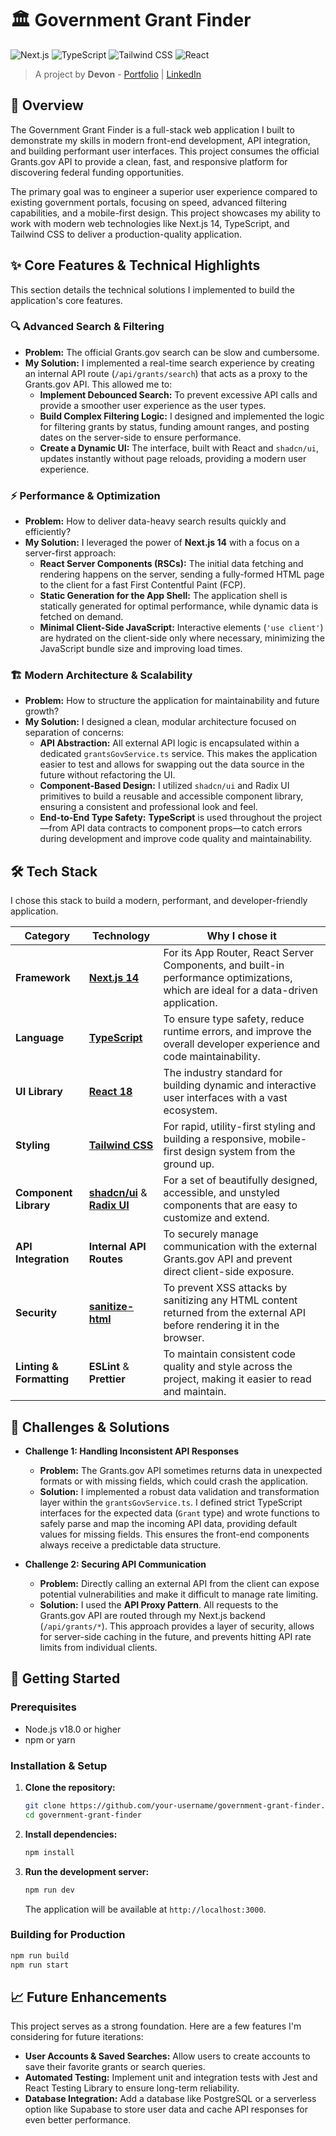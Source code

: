 # 🏛️ Government Grant Finder

![Next.js](https://img.shields.io/badge/Next.js-14.2.3-black?style=flat-square&logo=next.js)
![TypeScript](https://img.shields.io/badge/TypeScript-5.0-blue?style=flat-square&logo=typescript)
![Tailwind CSS](https://img.shields.io/badge/Tailwind-3.4.17-38B2AC?style=flat-square&logo=tailwind-css)
![React](https://img.shields.io/badge/React-18-61DAFB?style=flat-square&logo=react)

> A project by **Devon** - [Portfolio](https://devonhills.dev) | [LinkedIn](https://linkedin.com/in/devonjhills)

## 📖 Overview

The Government Grant Finder is a full-stack web application I built to demonstrate my skills in modern front-end development, API integration, and building performant user interfaces. This project consumes the official Grants.gov API to provide a clean, fast, and responsive platform for discovering federal funding opportunities.

The primary goal was to engineer a superior user experience compared to existing government portals, focusing on speed, advanced filtering capabilities, and a mobile-first design. This project showcases my ability to work with modern web technologies like Next.js 14, TypeScript, and Tailwind CSS to deliver a production-quality application.

## ✨ Core Features & Technical Highlights

This section details the technical solutions I implemented to build the application's core features.

### 🔍 Advanced Search & Filtering
*   **Problem:** The official Grants.gov search can be slow and cumbersome.
*   **My Solution:** I implemented a real-time search experience by creating an internal API route (`/api/grants/search`) that acts as a proxy to the Grants.gov API. This allowed me to:
    *   **Implement Debounced Search:** To prevent excessive API calls and provide a smoother user experience as the user types.
    *   **Build Complex Filtering Logic:** I designed and implemented the logic for filtering grants by status, funding amount ranges, and posting dates on the server-side to ensure performance.
    *   **Create a Dynamic UI:** The interface, built with React and `shadcn/ui`, updates instantly without page reloads, providing a modern user experience.

### ⚡ Performance & Optimization
*   **Problem:** How to deliver data-heavy search results quickly and efficiently?
*   **My Solution:** I leveraged the power of **Next.js 14** with a focus on a server-first approach:
    *   **React Server Components (RSCs):** The initial data fetching and rendering happens on the server, sending a fully-formed HTML page to the client for a fast First Contentful Paint (FCP).
    *   **Static Generation for the App Shell:** The application shell is statically generated for optimal performance, while dynamic data is fetched on demand.
    *   **Minimal Client-Side JavaScript:** Interactive elements (`'use client'`) are hydrated on the client-side only where necessary, minimizing the JavaScript bundle size and improving load times.

### 🏗️ Modern Architecture & Scalability
*   **Problem:** How to structure the application for maintainability and future growth?
*   **My Solution:** I designed a clean, modular architecture focused on separation of concerns:
    *   **API Abstraction:** All external API logic is encapsulated within a dedicated `grantsGovService.ts` service. This makes the application easier to test and allows for swapping out the data source in the future without refactoring the UI.
    *   **Component-Based Design:** I utilized `shadcn/ui` and Radix UI primitives to build a reusable and accessible component library, ensuring a consistent and professional look and feel.
    *   **End-to-End Type Safety:** **TypeScript** is used throughout the project—from API data contracts to component props—to catch errors during development and improve code quality and maintainability.

## 🛠️ Tech Stack

I chose this stack to build a modern, performant, and developer-friendly application.

| Category | Technology | Why I chose it |
|---|---|---|
| **Framework** | **[Next.js 14](https://nextjs.org/)** | For its App Router, React Server Components, and built-in performance optimizations, which are ideal for a data-driven application. |
| **Language** | **[TypeScript](https://www.typescriptlang.org/)** | To ensure type safety, reduce runtime errors, and improve the overall developer experience and code maintainability. |
| **UI Library** | **[React 18](https://reactjs.org/)** | The industry standard for building dynamic and interactive user interfaces with a vast ecosystem. |
| **Styling** | **[Tailwind CSS](https://tailwindcss.com/)** | For rapid, utility-first styling and building a responsive, mobile-first design system from the ground up. |
| **Component Library**| **[shadcn/ui](https://ui.shadcn.com/)** & **[Radix UI](https://www.radix-ui.com/)** | For a set of beautifully designed, accessible, and unstyled components that are easy to customize and extend. |
| **API Integration** | **Internal API Routes** | To securely manage communication with the external Grants.gov API and prevent direct client-side exposure. |
| **Security** | **[sanitize-html](https://www.npmjs.com/package/sanitize-html)** | To prevent XSS attacks by sanitizing any HTML content returned from the external API before rendering it in the browser. |
| **Linting & Formatting** | **ESLint** & **Prettier** | To maintain consistent code quality and style across the project, making it easier to read and maintain. |

## 🚧 Challenges & Solutions

*   **Challenge 1: Handling Inconsistent API Responses**
    *   **Problem:** The Grants.gov API sometimes returns data in unexpected formats or with missing fields, which could crash the application.
    *   **Solution:** I implemented a robust data validation and transformation layer within the `grantsGovService.ts`. I defined strict TypeScript interfaces for the expected data (`Grant` type) and wrote functions to safely parse and map the incoming API data, providing default values for missing fields. This ensures the front-end components always receive a predictable data structure.

*   **Challenge 2: Securing API Communication**
    *   **Problem:** Directly calling an external API from the client can expose potential vulnerabilities and make it difficult to manage rate limiting.
    *   **Solution:** I used the **API Proxy Pattern**. All requests to the Grants.gov API are routed through my Next.js backend (`/api/grants/*`). This approach provides a layer of security, allows for server-side caching in the future, and prevents hitting API rate limits from individual clients.

## 🚀 Getting Started

### Prerequisites
- Node.js v18.0 or higher
- npm or yarn

### Installation & Setup

1.  **Clone the repository:**
    ```bash
    git clone https://github.com/your-username/government-grant-finder.git
    cd government-grant-finder
    ```

2.  **Install dependencies:**
    ```bash
    npm install
    ```

3.  **Run the development server:**
    ```bash
    npm run dev
    ```
    The application will be available at `http://localhost:3000`.

### Building for Production

```bash
npm run build
npm run start
```

## 📈 Future Enhancements

This project serves as a strong foundation. Here are a few features I'm considering for future iterations:
*   **User Accounts & Saved Searches:** Allow users to create accounts to save their favorite grants or search queries.
*   **Automated Testing:** Implement unit and integration tests with Jest and React Testing Library to ensure long-term reliability.
*   **Database Integration:** Add a database like PostgreSQL or a serverless option like Supabase to store user data and cache API responses for even better performance.
